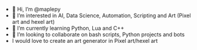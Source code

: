 - 👋 Hi, I’m @maplepy
- 👀 I’m interested in AI, Data Science, Automation, Scripting and Art (Pixel art and hexel art)
- 🌱 I’m currently learning Python, Lua and C++
- 💞️ I’m looking to collaborate on bash scripts, Python projects and bots
- I would love to create an art generator in Pixel art/hexel art


<!---
- 📫 How to reach me ...
maplepy/maplepy is a ✨ special ✨ repository because its `README.md` (this file) appears on your GitHub profile.
You can click the Preview link to take a look at your changes.
--->
